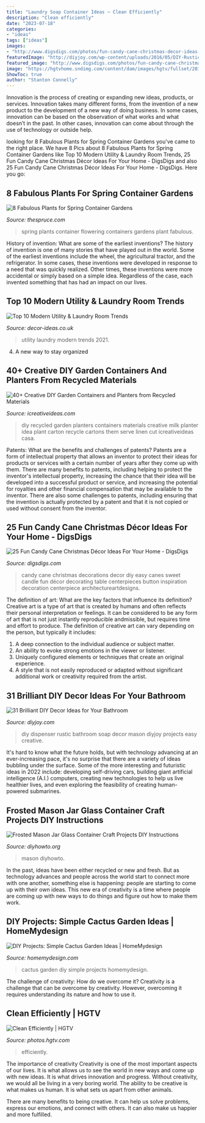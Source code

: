 ```yaml
---
title: "Laundry Soap Container Ideas ~ Clean Efficiently"
description: "Clean efficiently"
date: "2023-07-18"
categories:
- "ideas"
tags: ["ideas"]
images:
- "http://www.digsdigs.com/photos/fun-candy-cane-christmas-decor-ideas-for-your-home-10.jpg"
featuredImage: "http://diyjoy.com/wp-content/uploads/2016/05/DIY-Rustic-Soap-Dispenser.jpg"
featured_image: "http://www.digsdigs.com/photos/fun-candy-cane-christmas-decor-ideas-for-your-home-10.jpg"
image: "https://hgtvhome.sndimg.com/content/dam/images/hgtv/fullset/2019/3/7/3/sh2019_laundry-02-wd-KB2A0565_v.jpg.rend.hgtvcom.616.924.suffix/1551974639913.jpeg"
ShowToc: true
author: "Stanton Connelly"
---
```



Innovation is the process of creating or expanding new ideas, products, or services. Innovation takes many different forms, from the invention of a new product to the development of a new way of doing business. In some cases, innovation can be based on the observation of what works and what doesn’t in the past. In other cases, innovation can come about through the use of technology or outside help.

	

		
looking for 8 Fabulous Plants for Spring Container Gardens you've came to the right place. We have 8 Pics about 8 Fabulous Plants for Spring Container Gardens like Top 10 Modern Utility &amp; Laundry Room Trends, 25 Fun Candy Cane Christmas Décor Ideas For Your Home - DigsDigs and also 25 Fun Candy Cane Christmas Décor Ideas For Your Home - DigsDigs. Here you go:
		
    
## 8 Fabulous Plants For Spring Container Gardens

<img loading=lazy src="https://www.thespruce.com/thmb/zv20tCDIYcxV8HB4oYYHJH6zgRc=/3095x2063/filters:fill(auto,1)/close-up-of-yellow-flowering-plant-1125656924-5c54d76bc9e77c0001cff92d.jpg" onerror="this.onerror=null;this.src='https://tse1.mm.bing.net/th?id=OIP.MuxAAQLEwulWEmchRYgi4wHaE7&amp;pid=15.1';" alt="8 Fabulous Plants for Spring Container Gardens">

_Source: thespruce.com_

>spring plants container flowering containers gardens plant fabulous. 

	

History of invention: What are some of the earliest inventions?
The history of invention is one of many stories that have played out in the world. Some of the earliest inventions include the wheel, the agricultural tractor, and the refrigerator. In some cases, these inventions were developed in response to a need that was quickly realized. Other times, these inventions were more accidental or simply based on a simple idea. Regardless of the case, each invented something that has had an impact on our lives.

    
## Top 10 Modern Utility &amp; Laundry Room Trends

<img loading=lazy src="http://decor-ideas.co.uk/wp-content/uploads/2021/01/utility-room-ideas-1.jpg" onerror="this.onerror=null;this.src='https://tse2.mm.bing.net/th?id=OIP.TAdfw7W5wnOHVXqm3UE7PwHaKN&amp;pid=15.1';" alt="Top 10 Modern Utility &amp; Laundry Room Trends">

_Source: decor-ideas.co.uk_

>utility laundry modern trends 2021. 

	

4. A new way to stay organized

    
## 40+ Creative DIY Garden Containers And Planters From Recycled Materials

<img loading=lazy src="http://www.icreativeideas.com/wp-content/uploads/2015/02/40-Creative-DIY-Garden-Containers-and-Planters-from-Recycled-Materials-36.jpg?52c51d" onerror="this.onerror=null;this.src='https://tse2.mm.bing.net/th?id=OIP.mZK-9vhvUTHTTk3wD-wPogHaLE&amp;pid=15.1';" alt="40+ Creative DIY Garden Containers and Planters from Recycled Materials">

_Source: icreativeideas.com_

>diy recycled garden planters containers materials creative milk planter idea plant carton recycle cartons them serve linen cut icreativeideas casa. 

	

Patents: What are the benefits and challenges of patents?
Patents are a form of intellectual property that allows an inventor to protect their ideas for products or services with a certain number of years after they come up with them. There are many benefits to patents, including helping to protect the inventor's intellectual property, increasing the chance that their idea will be developed into a successful product or service, and increasing the potential for royalties and other financial compensation that may be available to the inventor. There are also some challenges to patents, including ensuring that the invention is actually protected by a patent and that it is not copied or used without consent from the inventor.

    
## 25 Fun Candy Cane Christmas Décor Ideas For Your Home - DigsDigs

<img loading=lazy src="http://www.digsdigs.com/photos/fun-candy-cane-christmas-decor-ideas-for-your-home-10.jpg" onerror="this.onerror=null;this.src='https://tse2.mm.bing.net/th?id=OIP.ZgZ4QKaAm7sdGBIhx3849AAAAA&amp;pid=15.1';" alt="25 Fun Candy Cane Christmas Décor Ideas For Your Home - DigsDigs">

_Source: digsdigs.com_

>candy cane christmas decorations decor diy easy canes sweet candle fun décor decorating table centerpieces button inspiration decoration centerpiece architectureartdesigns. 

	

The definition of art: What are the key factors that influence its definition?
Creative art is a type of art that is created by humans and often reflects their personal interpretation or feelings. It can be considered to be any form of art that is not just instantly reproducible andmissible, but requires time and effort to produce. The definition of creative art can vary depending on the person, but typically it includes:
1. A deep connection to the individual audience or subject matter.
2. An ability to evoke strong emotions in the viewer or listener.
3. Uniquely configured elements or techniques that create an original experience.
4. A style that is not easily reproduced or adapted without significant additional work or creativity required from the artist.

    
## 31 Brilliant DIY Decor Ideas For Your Bathroom

<img loading=lazy src="http://diyjoy.com/wp-content/uploads/2016/05/DIY-Rustic-Soap-Dispenser.jpg" onerror="this.onerror=null;this.src='https://tse1.mm.bing.net/th?id=OIP.XdYAZ7qtJK5CwYdS7E7gzgHaLH&amp;pid=15.1';" alt="31 Brilliant DIY Decor Ideas for Your Bathroom">

_Source: diyjoy.com_

>diy dispenser rustic bathroom soap decor mason diyjoy projects easy creative. 

	

It's hard to know what the future holds, but with technology advancing at an ever-increasing pace, it's no surprise that there are a variety of ideas bubbling under the surface. Some of the more interesting and futuristic ideas in 2022 include: developing self-driving cars, building giant artificial intelligence (A.I.) computers, creating new technologies to help us live healthier lives, and even exploring the feasibility of creating human-powered submarines.

    
## Frosted Mason Jar Glass Container Craft Projects DIY Instructions

<img loading=lazy src="https://www.diyhowto.org/wp-content/uploads/DIYHowto-Frosted-Mason-Jar-Glass-Container-Craft-Projects-DIY-Instructions-02.jpg" onerror="this.onerror=null;this.src='https://tse2.mm.bing.net/th?id=OIP.p8g7tlZZ7iMrqFoarJonaQHaRq&amp;pid=15.1';" alt="Frosted Mason Jar Glass Container Craft Projects DIY Instructions">

_Source: diyhowto.org_

>mason diyhowto. 

	

In the past, ideas have been either recycled or new and fresh. But as technology advances and people across the world start to connect more with one another, something else is happening: people are starting to come up with their own ideas. This new era of creativity is a time where people are coming up with new ways to do things and figure out how to make them work.

    
## DIY Projects: Simple Cactus Garden Ideas | HomeMydesign

<img loading=lazy src="http://homemydesign.com/wp-content/uploads/2013/06/simple-cactus-garden-ideas.jpg" onerror="this.onerror=null;this.src='https://tse3.mm.bing.net/th?id=OIP.f2ax0xKygIL0yAR4jCrjOgHaKo&amp;pid=15.1';" alt="DIY Projects: Simple Cactus Garden Ideas | HomeMydesign">

_Source: homemydesign.com_

>cactus garden diy simple projects homemydesign. 

	

The challenge of creativity: How do we overcome it?
Creativity is a challenge that can be overcome by creativity. However, overcoming it requires understanding its nature and how to use it.

    
## Clean Efficiently | HGTV

<img loading=lazy src="https://hgtvhome.sndimg.com/content/dam/images/hgtv/fullset/2019/3/7/3/sh2019_laundry-02-wd-KB2A0565_v.jpg.rend.hgtvcom.616.924.suffix/1551974639913.jpeg" onerror="this.onerror=null;this.src='https://tse4.mm.bing.net/th?id=OIP.vAWpZgeVz3db_LDULdog0gHaLH&amp;pid=15.1';" alt="Clean Efficiently | HGTV">

_Source: photos.hgtv.com_

>efficiently. 

	

The importance of creativity
Creativity is one of the most important aspects of our lives. It is what allows us to see the world in new ways and come up with new ideas. It is what drives innovation and progress.
Without creativity, we would all be living in a very boring world. The ability to be creative is what makes us human. It is what sets us apart from other animals.

There are many benefits to being creative. It can help us solve problems, express our emotions, and connect with others. It can also make us happier and more fulfilled.

